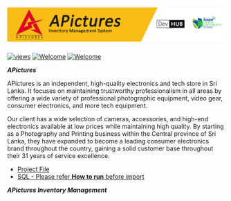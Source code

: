 # <img src="Project Content/APictures-cover.png"> 

<a href="#"><img alt="views" title="Github views" src="https://komarev.com/ghpvc/?username=lakshithaonline&style=flat" width="125"/></a>
[![Welcome](https://img.shields.io/badge/NSBM%20Green%20University-Welcome-brightgreen)](#) 
[![Welcome](https://img.shields.io/badge/Enterprise%20System-Final%20Project-orange)](#)

***APictures***

APictures is an independent, high-quality electronics and tech store in Sri Lanka. It focuses on maintaining trustworthy professionalism in all areas by offering a wide variety of professional photographic equipment, video gear, consumer electronics, and more tech equipment.

Our client has a wide selection of cameras, accessories, and high-end electronics available at low prices while maintaining high quality. By starting as a Photography and Printing business within the Central province of Sri Lanka, they have expanded to become a leading consumer electronics brand throughout the country, gaining a solid customer base throughout their 31 years of service excellence.

* <a href="https://drive.google.com/drive/folders/1PMDwb1widANBU6XGOvW16IBOMEugmNl-?usp=share_link">Project File</a>
* <a href="SQL - Database/Apictures_IM_DB.rar">SQL - Please refer <b>How to run</b> before import</a>

***APictures Inventory Management***

